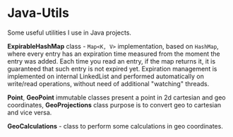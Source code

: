 Java-Utils
==========

Some useful utilities I use in Java projects.

**ExpirableHashMap** class - `Map<K, V>` implementation, based on `HashMap`, where every entry has an expiration time measured from the moment the entry was added. Each time you read an entry, if the map returns it, it is guaranteed that such entry is not expired yet.
Expiration management is implemented on internal LinkedList and performed automatically on write/read operations, without need of additional "watching" threads.

**Point**, **GeoPoint** immutable classes present a point in 2d cartesian and geo coordinates, **GeoProjections** class purpose is to convert geo to cartesian and vice versa. 

**GeoCalculations** - class to perform some calculations in geo coordinates.
